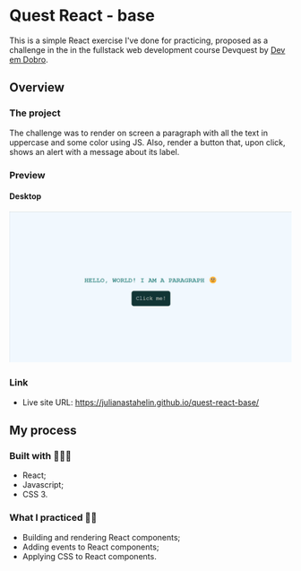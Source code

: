 <h1>Quest React - base</h1>

<p>This is a simple React exercise I've done for practicing, proposed as a challenge in the in the fullstack web development course Devquest by <a href="https://github.com/devemdobro">Dev em Dobro</a>.</p>

<h2>Overview</h2>

<h3>The project</h3>
<p>The challenge was to render on screen a paragraph with all the text in uppercase and some color using JS. Also, render a button that, upon click, shows an alert with a message about its label.</p>

<h3>Preview</h3>
<h4>Desktop</h4>
<a href="https://julianastahelin.github.io/quest-react-base/"><img src="design/design-desktop.gif" alt="gif of project being displayed and used on desktop"></a>

<h3>Link</h3>
<ul>
    <li>Live site URL: <a href="https://julianastahelin.github.io/quest-react-base/">https://julianastahelin.github.io/quest-react-base/</a></li>
</ul>

<h2>My process</h2>

<h3>Built with 👩🏽‍💻</h3>
<ul>
    <li>React;</li>
    <li>Javascript;</li>
    <li>CSS 3.</li>
</ul>

<h3>What I practiced 💪🏽</h3>
<ul>
    <li>Building and rendering React components;</li>
    <li>Adding events to React components;</li>
    <li>Applying CSS to React components.</li>
</ul>